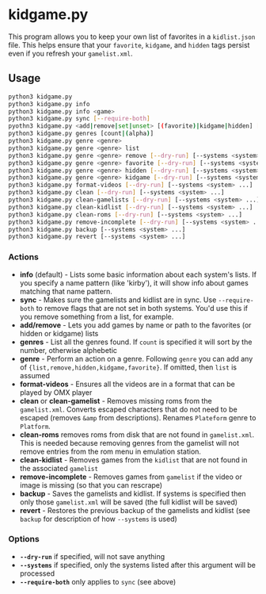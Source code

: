 # kidgame.py

This program allows you to keep your own list of favorites in a `kidlist.json` file. This helps ensure that your `favorite`, `kidgame`, and `hidden` tags persist even if you refresh your `gamelist.xml`.

## Usage

```sh
python3 kidgame.py
python3 kidgame.py info
python3 kidgame.py info <game>
python3 kidgame.py sync [--require-both]
pyothn3 kidgame.py <add|remove|set|unset> [(favorite)|kidgame|hidden] [system] <path or name> <path or name>
python3 kidgame.py genres [count|(alpha)]
python3 kidgame.py genre <genre> 
python3 kidgame.py genre <genre> list
python3 kidgame.py genre <genre> remove [--dry-run] [--systems <system> ...]
python3 kidgame.py genre <genre> favorite [--dry-run] [--systems <system> ...]
python3 kidgame.py genre <genre> hidden [--dry-run] [--systems <system> ...]
python3 kidgame.py genre <genre> kidgame [--dry-run] [--systems <system> ...]
python3 kidgame.py format-videos [--dry-run] [--systems <system> ...]
python3 kidgame.py clean [--dry-run] [--systems <system> ...]
python3 kidgame.py clean-gamelists [--dry-run] [--systems <system> ...]
python3 kidgame.py clean-kidlist [--dry-run] [--systems <system> ...]
python3 kidgame.py clean-roms [--dry-run] [--systems <system> ...]
python3 kidgame.py remove-incomplete [--dry-run] [--systems <system> ...]
python3 kidgame.py backup [--systems <system> ...]
python3 kidgame.py revert [--systems <system> ...]
```

### Actions

* **info** (default) - Lists some basic information about each system's lists. If you specify a name pattern (like 'kirby'), it will show info about games matching that name pattern. 
* **sync** - Makes sure the gamelists and kidlist are in sync. Use `--require-both` to remove flags that are not set in both systems. You'd use this if you remove something from a list, for example.
* **add/remove** - Lets you add games by name or path to the favorites (or hidden or kidgame) lists
* **genres** - List all the genres found. If `count` is specified it will sort by the number, otherwise alphebetic
* **genre** - Perform an action on a genre. Following `genre` you can add any of `{list,remove,hidden,kidgame,favorite}`. If omitted, then `list` is assumed
* **format-videos** - Ensures all the videos are in a format that can be played by OMX player
* **clean** or **clean-gamelist** - Removes missing roms from the `gamelist.xml`. Converts escaped characters that do not need to be escaped (removes `&amp` from descriptions). Renames `Plateform` genre to `Platform`. 
* **clean-roms** removes roms from disk that are not found in `gamelist.xml`. This is needed because removing genres from the gamelist will not remove entries from the rom menu in emulation station.
* **clean-kidlist** - Removes games from the `kidlist` that are not found in the associated `gamelist`
* **remove-incomplete** - Removes games from `gamelist` if the video or image is missing (so that you can rescrape)
* **backup** - Saves the gamelists and kidlist. If systems is specified then only those `gamelist.xml` will be saved (the full kidlist will be saved)
* **revert** - Restores the previous backup of the gamelists and kidlist (see `backup` for description of how `--systems` is used)

### Options

* **`--dry-run`** if specified, will not save anything
* **`--systems`** if specified, only the systems listed after this argument will be processed
* **`--require-both`** only applies to `sync` (see above)
